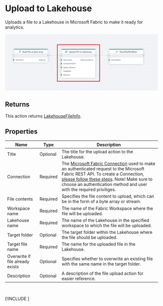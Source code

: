 # Upload to Lakehouse

Uploads a file to a Lakehouse in Microsoft Fabric to make it ready for analytics. 

![img](../../../../images/flow/upload-to-lakehouse.png)



## Returns
This action returns [LakehouseFileInfo](https://learn.microsoft.com/en-us/dotnet/api/azure.storage.files.datalake.models.pathinfo?view=azure-dotnet). 


## Properties

| Name                             | Type     | Description         |
|----------------------------------|----------|----------------------------------------------------------------------------------|
| Title                            | Optional | The title for the upload action to the Lakehouse.  |
| Connection                       | Required | The [Microsoft Fabric Connection](./microsoft-fabric-connection.md) used to make an authenticated request to the Microsoft Fabric REST API. To create a Connection, [please follow these steps](./microsoft-fabric-connection.md). Note! Make sure to choose an authentication method and user with the required priviliges. |
| File contents                    | Required | Specifies the file content to upload, which can be in the form of a byte array or stream.      |
| Workspace name                   | Required | The name of the Fabric Workspace where the file will be uploaded.         |
| Lakehouse name                   | Required | The name of the Lakehouse in the specified workspace to which the file will be uploaded.    |
| Target folder                    | Optional | The target folder within the Lakehouse where the file should be uploaded.    |
| Target file name                 | Required | The name for the uploaded file in the Lakehouse.                                             |
| Overwrite if file already exists | Optional | Specifies whether to overwrite an existing file with the same name in the target folder.                     |
| Description                      | Optional | A description of the file upload action for easier reference.       |

<br/>

[!INCLUDE [](./__videos.md)]
